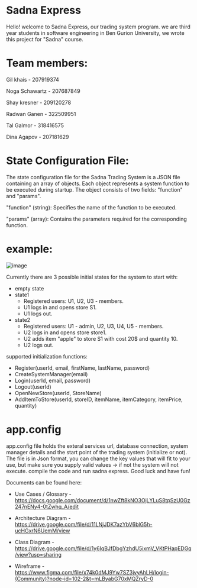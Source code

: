 # Sadna Express

Hello! welcome to Sadna Express, our trading system program.
we are third year students in software engineering in Ben Gurion University, we wrote this project for "Sadna" course.

# Team members:

Gil khais - 207919374

Noga Schawartz - 207687849

Shay kresner - 209120278

Radwan Ganen - 322509951

Tal Galmor - 318416575

Dina Agapov - 207181629


# State Configuration File:


The state configuration file for the Sadna Trading System is a JSON file containing an array of objects. Each object represents a system function to be executed during startup. The object consists of two fields: "function" and "params".

"function" (string): Specifies the name of the function to be executed.

"params" (array): Contains the parameters required for the corresponding function.

# example:
![image](https://github.com/Gil4390/Sadna/assets/76035272/75c7dc29-a937-4f2d-b57b-6fd3905e5bf0)

Currently there are 3 possible initial states for the system to start with:
<ul>
  <li> empty state </li>
  <li> state1 
    <ul> 
      <li> Registered users: U1, U2, U3 - members. </li>
      <li> U1 logs in and opens store S1. </li>
      <li> U1 logs out. </li>
    </ul>
  </li>
    <li> state2
    <ul> 
      <li> Registered users: U1 - admin, U2, U3, U4, U5 - members. </li>
      <li> U2 logs in and opens store store1. </li>
      <li> U2 adds item "apple" to store S1 with cost 20$ and quantity 10. </li>
      <li> U2 logs out. </li>
    </ul>
  </li>
</ul>

supported initialization functions: 
- Register(userId, email, firstName, lastName, password)
- CreateSystemManager(email)
- Login(userId, email, password)
- Logout(userId)
- OpenNewStore(userId, StoreName)
- AddItemToStore(userId, storeID, itemName, itemCategory, itemPrice, quantity)

 # app.config
 
app.config file holds the exteral services url, database connection, system manager details and the start point of the trading system (initialize or not). 
The file is in Json format,  you can change the key values that will fit to your use, but make sure you supply valid values -> if not the system will not execute.
compile the code and run sadna express. Good luck and have fun!

Documents can be found here:
- Use Cases / Glossary - https://docs.google.com/document/d/1nwZft8kNO3OjLYLuS8tpSzU0Gz247nENy4-0tZwhq_A/edit

- Architecture Diagram - https://drive.google.com/file/d/11LNjJDK7azYbV6blG5h-ucHGxrN6UemM/view

- Class Diagram - https://drive.google.com/file/d/1y6IqBJfDbgYzhdU5ixmV_VKtPHapEDGq/view?usp=sharing

- Wireframe - https://www.figma.com/file/x74k0dMJ9Yw7SZ3jvyAhLH/login-(Community)?node-id=102-2&t=mLByabG70xMQZryD-0
